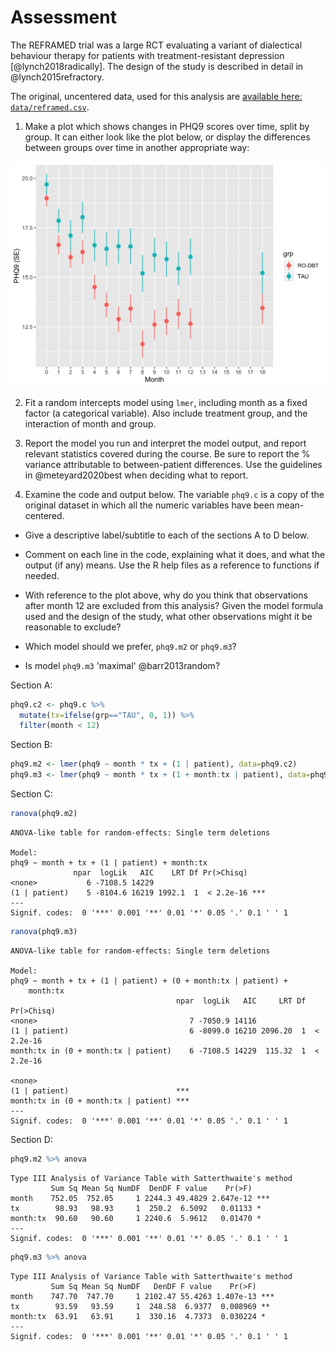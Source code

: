 # Assessment





The REFRAMED trial was a large RCT evaluating a variant of dialectical behaviour therapy
for patients with treatment-resistant depression [@lynch2018radically]. The design of
the study is described in detail in @lynch2015refractory.

The original, uncentered data, used for this analysis are
[available here: `data/reframed.csv`](data/reframed.csv).

1. Make a plot which shows changes in PHQ9 scores over time, split by group. It can
   either look like the plot below, or display the differences between groups over time
   in another appropriate way:



![Changes in PHQ9 Scores during the REFRAMED trial](images/reframedplotassess.png)


2. Fit a random intercepts model using `lmer`, including month as a fixed factor (a
   categorical variable). Also include treatment group, and the interaction of month and
   group.



3. Report the model you run and interpret the model output, and report relevant
   statistics covered during the course. Be sure to report the % variance attributable
   to between-patient differences. Use the guidelines in @meteyard2020best when deciding
   what to report.



4. Examine the code and output below. The variable `phq9.c` is a copy of the original
   dataset in which all the numeric variables have been mean-centered.

-   Give a descriptive label/subtitle to each of the sections A to D below.

-   Comment on each line in the code, explaining what it does, and what the output (if
    any) means. Use the R help files as a reference to functions if needed.

-   With reference to the plot above, why do you think that observations after month 12
    are excluded from this analysis? Given the model formula used and the design of the
    study, what other observations might it be reasonable to exclude?

-   Which model should we prefer, `phq9.m2` or `phq9.m3`?

-   Is model `phq9.m3` 'maximal' @barr2013random?

Section A:


```r
phq9.c2 <- phq9.c %>%
  mutate(tx=ifelse(grp=="TAU", 0, 1)) %>%
  filter(month < 12)
```

Section B:


```r
phq9.m2 <- lmer(phq9 ~ month * tx + (1 | patient), data=phq9.c2)
phq9.m3 <- lmer(phq9 ~ month * tx + (1 + month:tx | patient), data=phq9.c2)
```

Section C:


```r
ranova(phq9.m2)
```

```
ANOVA-like table for random-effects: Single term deletions

Model:
phq9 ~ month + tx + (1 | patient) + month:tx
              npar  logLik   AIC    LRT Df Pr(>Chisq)    
<none>           6 -7108.5 14229                         
(1 | patient)    5 -8104.6 16219 1992.1  1  < 2.2e-16 ***
---
Signif. codes:  0 '***' 0.001 '**' 0.01 '*' 0.05 '.' 0.1 ' ' 1
```

```r
ranova(phq9.m3)
```

```
ANOVA-like table for random-effects: Single term deletions

Model:
phq9 ~ month + tx + (1 | patient) + (0 + month:tx | patient) + 
    month:tx
                                     npar  logLik   AIC     LRT Df Pr(>Chisq)
<none>                                  7 -7050.9 14116                      
(1 | patient)                           6 -8099.0 16210 2096.20  1  < 2.2e-16
month:tx in (0 + month:tx | patient)    6 -7108.5 14229  115.32  1  < 2.2e-16
                                        
<none>                                  
(1 | patient)                        ***
month:tx in (0 + month:tx | patient) ***
---
Signif. codes:  0 '***' 0.001 '**' 0.01 '*' 0.05 '.' 0.1 ' ' 1
```

Section D:


```r
phq9.m2 %>% anova
```

```
Type III Analysis of Variance Table with Satterthwaite's method
         Sum Sq Mean Sq NumDF  DenDF F value    Pr(>F)    
month    752.05  752.05     1 2244.3 49.4829 2.647e-12 ***
tx        98.93   98.93     1  250.2  6.5092   0.01133 *  
month:tx  90.60   90.60     1 2240.6  5.9612   0.01470 *  
---
Signif. codes:  0 '***' 0.001 '**' 0.01 '*' 0.05 '.' 0.1 ' ' 1
```

```r
phq9.m3 %>% anova
```

```
Type III Analysis of Variance Table with Satterthwaite's method
         Sum Sq Mean Sq NumDF   DenDF F value    Pr(>F)    
month    747.70  747.70     1 2102.47 55.4263 1.407e-13 ***
tx        93.59   93.59     1  248.58  6.9377  0.008969 ** 
month:tx  63.91   63.91     1  330.16  4.7373  0.030224 *  
---
Signif. codes:  0 '***' 0.001 '**' 0.01 '*' 0.05 '.' 0.1 ' ' 1
```
